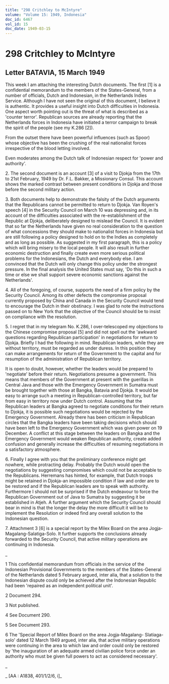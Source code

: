 ```yaml
---
title: "298 Critchley to McIntyre"
volume: "Volume 15: 1949, Indonesia"
doc_id: 6467
vol_id: 15
doc_date: 1949-03-15
---
```


# 298 Critchley to McIntyre

## Letter BATAVIA, 15 March 1949

This week I am attaching the interesting Dutch documents. The first [1] is a confidential memorandum to the members of the States-General, from a number of officials, Dutch and Indonesian, in the Netherlands Indies Service. Although I have not seen the original of this document, I believe it is authentic. It provides a useful insight into Dutch difficulties in Indonesia. One aspect worth pointing out is the threat of what is described as a 'counter terror'. Republican sources are already reporting that the Netherlands forces in Indonesia have initiated a terror campaign to break the spirit of the people (see my K.286 [2]).

From the outset there have been powerful influences (such as Spoor) whose objective has been the crushing of the real nationalist forces irrespective of the blood letting involved.

Even moderates among the Dutch talk of Indonesian respect for 'power and authority'.

2\. The second document is an account [3] of a visit to Djokja from the 17th to 21st February, 1949 by Dr. F.L. Bakker, a Missionary Consul. This account shows the marked contrast between present conditions in Djokja and those before the second military action.

3\. Both documents help to demonstrate the falsity of the Dutch arguments that the Republicans cannot be permitted to return to Djokja. Van Royen's speech [4] in the Security Council on March 10 was depressing and, in its account of the difficulties associated with the re-establishment of the Republic at Djokja, deliberately designed to mislead the Council. It is evident that so far the Netherlands have given no real consideration to the question of what concessions they should make to nationalist forces in Indonesia but are still following a policy designed to hold on to the Indies as completely and as long as possible. As suggested in my first paragraph, this is a policy which will bring misery to the local people. It will also result in further economic destruction and finally create even more serious political problems for the Indonesians, the Dutch and everybody else. I am convinced that the Dutch will only change this policy under the strongest pressure. In the final analysis the United States must say, 'Do this in such a time or else we shall support severe economic sanctions against the Netherlands'.

4\. All of the foregoing, of course, supports the need of a firm policy by the Security Council. Among its other defects the compromise proposal currently proposed by China and Canada in the Security Council would tend to encourage the Dutch in their obstinacy. I was glad to note the instructions passed on to New York that the objective of the Council should be to insist on compliance with the resolution.

5\. I regret that in my telegram No. K.286, I over-telescoped my objections to the Chinese compromise proposal [5] and did not spell out the 'awkward questions regarding Republican participation' in negotiations for return to Djokja. Briefly I had the following in mind. Republican leaders, while they are without territory, must be regarded as under duress. In this position they can make arrangements for return of the Government to the capital and for resumption of the administration of Republican territory.

It is open to doubt, however, whether the leaders would be prepared to 'negotiate' before their return. Negotiations presume a government. This means that members of the Government at present with the guerillas in Central Java and those with the Emergency Government in Sumatra must be brought together with those at Bangka, Batavia and Djokja. It would be easy to arrange such a meeting in Republican-controlled territory, but far from easy in territory now under Dutch control. Assuming that the Republican leaders at Bangka agreed to negotiate conditions for their return to Djokja, it is possible such negotiations would be rejected by the Emergency Government. Already there has been criticism in Republican circles that the Bangka leaders have been taking decisions which should have been left to the Emergency Government which was given power on 19 December. A conflict at this stage between the leaders on Bangka and the Emergency Government would weaken Republican authority, create added confusion and generally increase the difficulties of resuming negotiations in a satisfactory atmosphere.

6\. Finally I agree with you that the preliminary conference might get nowhere, while protracting delay. Probably the Dutch would open the negotiations by suggesting compromises which could not be acceptable to the Republicans. Herremans has hinted, for example, that Dutch troops might be retained in Djokja-an impossible condition if law and order are to be restored and if the Republican leaders are to speak with authority. Furthermore I should not be surprised if the Dutch endeavour to force the Republican Government out of Java to Sumatra by suggesting it be established in Atjeh. A further argument which the Security Council should bear in mind is that the longer the delay the more difficult it will be to implement the Resolution or indeed find any overall solution to the Indonesian question.

7\. Attachment 3 [6] is a special report by the Milex Board on the area Jogja-Magalang-Salatiga-Solo. It further supports the conclusions already forwarded to the Security Council, that active military operations are continuing in Indonesia.

_

1 This confidential memorandum from officials in the service of the Indonesian Provisional Governments to the members of the States-General of the Netherlands dated 5 February argued, inter alia, that a solution to the Indonesian dispute could only be achieved after the Indonesian Republic had been 'repaired as an independent political unit'.

2 Document 294.

3 Not published.

4 See Document 290.

5 See Document 293.

6 The 'Special Report of Milex Board on the area Jogja-Magalang- Slatiaga-solo' dated 12 March 1949 argued, inter alia, that active military operations were continuing in the area to which law and order could only be restored by 'the inauguration of an adequate armed civilian police force under an authority who must be given full powers to act as considered necessary'.

_

_ [AA : A1838, 401/1/2/6, i]_
